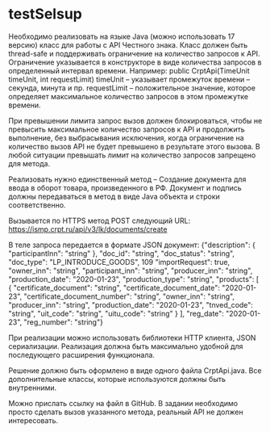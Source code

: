 # testSelsup

Необходимо реализовать на языке Java (можно использовать 17 версию) класс для работы с API Честного знака. Класс должен быть thread-safe и поддерживать ограничение на количество запросов к API. Ограничение указывается в конструкторе в виде количества запросов в определенный интервал времени. Например:
public CrptApi(TimeUnit timeUnit, int requestLimit)
timeUnit – указывает промежуток времени – секунда, минута и пр.
requestLimit – положительное значение, которое определяет максимальное количество запросов в этом промежутке времени.

При превышении лимита запрос вызов должен блокироваться, чтобы не превысить максимальное количество запросов к API и продолжить выполнение, без выбрасывания исключения, когда ограничение на количество вызов API не будет превышено в результате этого вызова. В любой ситуации превышать лимит на количество запросов запрещено для метода.

Реализовать нужно единственный метод – Создание документа для ввода в оборот товара, произведенного в РФ. Документ и подпись должны передаваться в метод в виде Java объекта и строки соответственно.

Вызывается по HTTPS метод POST следующий URL:
https://ismp.crpt.ru/api/v3/lk/documents/create

В теле запроса передается в формате JSON документ: {"description": { "participantInn": "string" }, "doc_id": "string", "doc_status": "string", "doc_type": "LP_INTRODUCE_GOODS", 109 "importRequest": true, "owner_inn": "string", "participant_inn": "string", "producer_inn": "string", "production_date": "2020-01-23", "production_type": "string", "products": [ { "certificate_document": "string", "certificate_document_date": "2020-01-23", "certificate_document_number": "string", "owner_inn": "string", "producer_inn": "string", "production_date": "2020-01-23", "tnved_code": "string", "uit_code": "string", "uitu_code": "string" } ], "reg_date": "2020-01-23", "reg_number": "string"}

При реализации можно использовать библиотеки HTTP клиента, JSON сериализации. Реализация должна быть максимально удобной для последующего расширения функционала.

Решение должно быть оформлено в виде одного файла CrptApi.java. Все дополнительные классы, которые используются должны быть внутренними.

Можно прислать ссылку на файл в GitHub.
В задании необходимо просто сделать вызов указанного метода, реальный API не должен интересовать. 
